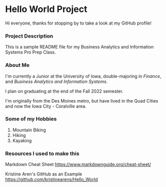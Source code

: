 # Hello World Project

Hi everyone, thanks for stopping by to take a look at my GitHub profile!

### Project Description
This is a sample README file for my Business Analytics and Information Systems Pro Prep Class.

### About Me
I'm currently a Junior at the University of Iowa, double-majoring in *Finance*, and *Business Analytics and Information Systems*.

I plan on graduating at the end of the Fall 2022 semester.

I'm originally from the Des Moines metro, but have lived in the Quad Cities and now the Iowa City - Coralville area.

### Some of my Hobbies
1. Mountain Biking
2. Hiking
3. Kayaking

### Resources I used to make this
Markdown Cheat Sheet https://www.markdownguide.org/cheat-sheet/

Kristine Aren's GitHub as an Example https://github.com/kristinearens/Hello_World
